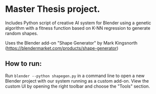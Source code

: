 # Master Thesis project.

Includes Python script of creative AI system for Blender using a genetic algorithm with a fitness function based on K-NN regression to generate random shapes.

Uses the Blender add-on "Shape Generator" by Mark Kingsnorth (https://blendermarket.com/products/shape-generator)

## How to run:
Run `blender --python shapegen.py` in a command line to open a new Blender project with our system running as a custom add-on.
View the custom UI by opening the right toolbar and choose the "Tools" section.
